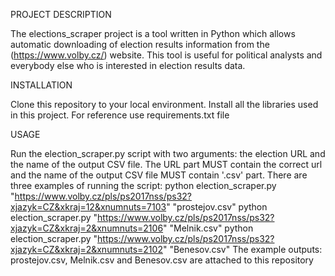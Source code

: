 PROJECT DESCRIPTION

The elections_scraper project is a tool written in Python which allows automatic 
downloading of election results information from the (https://www.volby.cz/) 
website. This tool is useful for political analysts and everybody else who 
is interested in election results data.

INSTALLATION

Clone this repository to your local environment.
Install all the libraries used in this project. For reference use
requirements.txt file

USAGE

Run the election_scraper.py script with two arguments: the election URL
and the name of the output CSV file.
The URL part MUST contain the correct url and the name of the output CSV file
MUST contain '.csv' part.
There are three examples of running the script:
python election_scraper.py "https://www.volby.cz/pls/ps2017nss/ps32?xjazyk=CZ&xkraj=12&xnumnuts=7103" "prostejov.csv"
python election_scraper.py "https://www.volby.cz/pls/ps2017nss/ps32?xjazyk=CZ&xkraj=2&xnumnuts=2106" "Melnik.csv" 
python election_scraper.py "https://www.volby.cz/pls/ps2017nss/ps32?xjazyk=CZ&xkraj=2&xnumnuts=2102" "Benesov.csv"
The example outputs: prostejov.csv, Melnik.csv and Benesov.csv 
are attached to this repository
